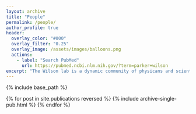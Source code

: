 ```yaml
---
layout: archive
title: "People"
permalink: /people/
author_profile: true
header:
  overlay_color: "#000"
  overlay_filter: "0.25"
  overlay_image: /assets/images/balloons.png
  actions:
    - label: "Search PubMed"
      url: https://pubmed.ncbi.nlm.nih.gov/?term=parker+wilson
excerpt: "The Wilson lab is a dynamic community of physicans and scientists committed to open research."  
---
```


{% include base_path %}

{% for post in site.publications reversed %}
  {% include archive-single-pub.html %}
{% endfor %}
